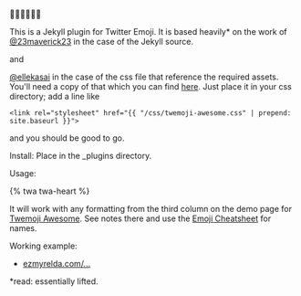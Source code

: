 :beer::beer::beer::beer::beer::beer:

This is a Jekyll plugin for Twitter Emoji. 
It is based heavily* on the work of [@23maverick23](https://github.com/23maverick23) in the case of the Jekyll source.

and 

[@ellekasai](https://github.com/ellekasai) in the case of the css file that reference the required assets.
You'll need a copy of that which you can find [here](https://github.com/ellekasai/twemoji-awesome). Just place it in your css directory;
add a line like 
```
<link rel="stylesheet" href="{{ "/css/twemoji-awesome.css" | prepend: site.baseurl }}">
```
and you should be good to go.

Install: Place in the _plugins directory. 

Usage:

{% twa twa-heart %}

It will work with any formatting from the third column on the demo page for [Twemoji Awesome](http://ellekasai.github.io/twemoji-awesome/). See notes there and use the [Emoji Cheatsheet](http://www.emoji-cheat-sheet.com/) for names.

Working example:
- [ezmyrelda.com/...](http://ezmyrelda.com/2010/07/06/things-are-amazing.html)

*read: essentially lifted.
